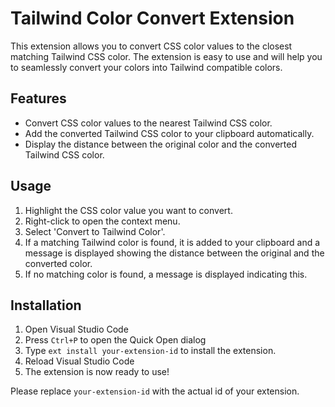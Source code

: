# Tailwind Color Convert Extension

This extension allows you to convert CSS color values to the closest matching Tailwind CSS color. The extension is easy to use and will help you to seamlessly convert your colors into Tailwind compatible colors.

## Features

- Convert CSS color values to the nearest Tailwind CSS color.
- Add the converted Tailwind CSS color to your clipboard automatically.
- Display the distance between the original color and the converted Tailwind CSS color.

## Usage

1. Highlight the CSS color value you want to convert.
2. Right-click to open the context menu.
3. Select 'Convert to Tailwind Color'.
4. If a matching Tailwind color is found, it is added to your clipboard and a message is displayed showing the distance between the original and the converted color.
5. If no matching color is found, a message is displayed indicating this.

## Installation

1. Open Visual Studio Code
2. Press `Ctrl+P` to open the Quick Open dialog
3. Type `ext install your-extension-id` to install the extension.
4. Reload Visual Studio Code
5. The extension is now ready to use!

Please replace `your-extension-id` with the actual id of your extension.
